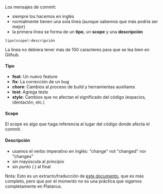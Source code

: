 Los mensajes de commit:
  * siempre los hacemos en inglés
  * normalmente tienen una sola línea (aunque sabemos que más podría ser mejor)
  * la primera línea se forma de un **tipo**, un **scope** y una **descripción**

  ```
  tipo(scope):descripción
  ```

  La línea no debiera tener más de 100 caracteres para que se lea bien en Github.

#### Tipo

  * **feat**: Un nuevo feature
  * **fix**: La corrección de un bug
  * **chore**: Cambios al proceso de build y herramientas auxiliares
  * **test**: Agrega tests
  * **style**: Cambios que no afectan el significado del código (espacios, identación, etc.)

#### Scope

  El scope es algo que haga referencia al lugar del código donde afecta el commit.

#### Descripción

  * usamos el verbo imperativo en inglés:  "change" not "changed" nor "changes"
  * sin mayúscula al principio
  * sin punto (.) al final

Nota: Esto es un extracto/traducción de [este documento](https://github.com/ajoslin/conventional-changelog/blob/master/CONVENTIONS.md), que es más completo, pero que por el momento no es una práctica que sigamos completamente en Platanus.